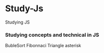 # Study-Js
Studying JS

### Studying concepts and technical in JS

BubleSort
Fibonnaci
Triangle asterisk